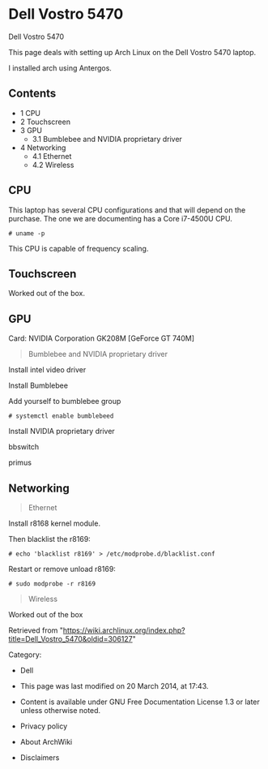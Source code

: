 Dell Vostro 5470
================

Dell Vostro 5470

This page deals with setting up Arch Linux on the Dell Vostro 5470
laptop.

I installed arch using Antergos.

Contents
--------

-   1 CPU
-   2 Touchscreen
-   3 GPU
    -   3.1 Bumblebee and NVIDIA proprietary driver
-   4 Networking
    -   4.1 Ethernet
    -   4.2 Wireless

CPU
---

This laptop has several CPU configurations and that will depend on the
purchase. The one we are documenting has a Core i7-4500U CPU.

    # uname -p

  
 This CPU is capable of frequency scaling.

Touchscreen
-----------

Worked out of the box.

GPU
---

Card: NVIDIA Corporation GK208M [GeForce GT 740M]

> Bumblebee and NVIDIA proprietary driver

Install intel video driver

Install Bumblebee

Add yourself to bumblebee group

    # systemctl enable bumblebeed

Install NVIDIA proprietary driver

bbswitch

primus

Networking
----------

> Ethernet

Install r8168 kernel module.

Then blacklist the r8169:

    # echo 'blacklist r8169' > /etc/modprobe.d/blacklist.conf

Restart or remove unload r8169:

    # sudo modprobe -r r8169

> Wireless

Worked out of the box

Retrieved from
"https://wiki.archlinux.org/index.php?title=Dell_Vostro_5470&oldid=306127"

Category:

-   Dell

-   This page was last modified on 20 March 2014, at 17:43.
-   Content is available under GNU Free Documentation License 1.3 or
    later unless otherwise noted.
-   Privacy policy
-   About ArchWiki
-   Disclaimers
